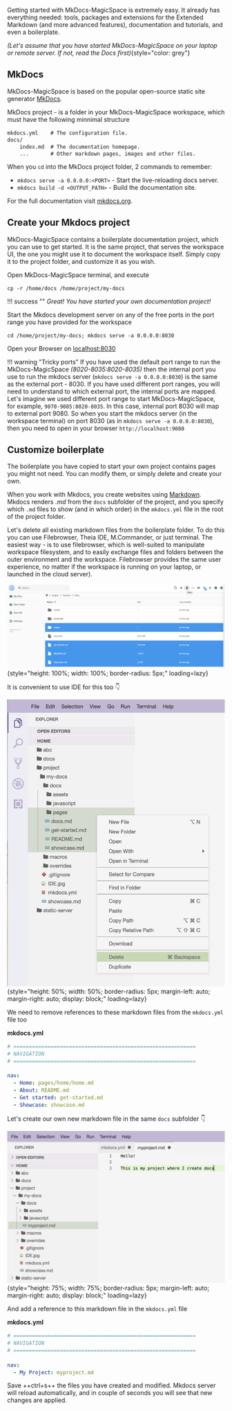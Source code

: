 Getting started with MkDocs-MagicSpace is extremely easy. It already has everything needed: tools, 
packages and extensions for the Extended Markdown (and more advanced features), documentation and tutorials, 
and even a boilerplate.  

*(Let's assume that you have started MkDocs-MagicSpace on your laptop or remote server. If not, read the Docs first)*{style="color: grey"}

## MkDocs

MkDocs-MagicSpace is based on the popular open-source static site generator [MkDocs](https://www.mkdocs.org).  

MkDocs project - is a folder in your MkDocs-MagicSpace workspace, which must have the following minnimal structure 

```
mkdocs.yml    # The configuration file.
docs/
    index.md  # The documentation homepage.
    ...       # Other markdown pages, images and other files.
```

When you `cd` into the MkDocs project folder, 2 commands to remember:

* `mkdocs serve -a 0.0.0.0:<PORT>` - Start the live-reloading docs server.
* `mkdocs build -d <OUTPUT_PATH>` - Build the documentation site.

For the full documentation visit [mkdocs.org](https://www.mkdocs.org).

## Create your Mkdocs project

MkDocs-MagicSpace contains a boilerplate documentation project, which you can use to get started. It is the same project, that serves the workspace UI, 
the one you might use it to document the workspace itself. Simply copy it to the project folder, and customize it as you wish.   

Open MkDocs-MagicSpace terminal, and execute

```
cp -r /home/docs /home/project/my-docs
```

!!! success ""
    *Great! You have started your own documentation project!*

Start the Mkdocs development server on any of the free ports in the port range you have provided for the workspace

```
cd /home/project/my-docs; mkdocs serve -a 0.0.0.0:8030
```

Open your Browser on [localhost:8030](localhost:8030)

!!! warning "Tricky ports"
    If you have used the default port range to run the MkDocs-MagicSpace *(8020-8035:8020-8035)* then the internal port you use to run the mkdocs server 
    (`mkdocs serve -a 0.0.0.0:8030`) is the same as the external port - 8030. If you have used different port ranges, you will need to understand to which external port, 
    the internal ports are mapped. Let's imagine we used different port range to start MkDocs-MagicSpace, for example, `9070-9085:8020-8035`. In this case, internal port 8030 will map 
    to external port 9080. So when you start the mkdocs server (in the workspace terminal) on port 8030 (as in `mkdocs serve -a 0.0.0.0:8030`), then 
    you need to open in your browser `http://localhost:9080`  


## Customize boilerplate

The boilerplate you have copied to start your own project contains pages you might not need. You can modify them, or simply delete and create your own.  

When you work with Mkdocs, you create websites using [Markdown](https://www.markdownguide.org/). Mkdocs renders *.md* from the `docs` subfolder of the project, and you specify 
which `.md` files to show (and in which order) in the `mkdocs.yml` file in the root of the project folder.   

Let's delete all existing markdown files from the boilerplate folder. To do this you can use Filebrowser, Theia IDE, M.Commander, or just terminal. The easiest way - is to use filebrowser, 
which is well-suited to manipulate workspace filesystem, and to easily exchange files and folders between the outer environment and the workspace. Filebrowser provides the same user experience, 
no matter if the workspace is running on your laptop, or launched in the cloud server). 

![Placeholder](img/filebrowser-delete.png){style="height: 100%; width: 100%; border-radius: 5px;" loading=lazy} 

It is convenient to use IDE for this too  :point_down: 

![Placeholder](img/ide-delete.png){style="height: 50%; width: 50%; border-radius: 5px; margin-left: auto; margin-right: auto; display: block;" loading=lazy}

We need to remove references to these markdown files from the `mkdocs.yml` file too

**mkdocs.yml**

```{.yaml hl_lines="6-9"}
# ===========================================================
# NAVIGATION
# ===========================================================

nav:
  - Home: pages/home/home.md
  - About: README.md
  - Get started: get-started.md
  - Showcase: showcase.md
```

Let's create our own new markdown file in the same `docs` subfolder :point_down: 

![Placeholder](img/myproject.png){style="height: 75%; width: 75%; border-radius: 5px; margin-left: auto; margin-right: auto; display: block;" loading=lazy}

And add a reference to this markdown file in the `mkdocs.yml` file

**mkdocs.yml**

```{.yaml hl_lines="6"}
# ===========================================================
# NAVIGATION
# ===========================================================

nav:
  - My Project: myproject.md
```
Save ++ctrl+s++ the files you have created and modified. Mkdocs server will reload automatically, and in couple of seconds you will see that new changes 
are applied.